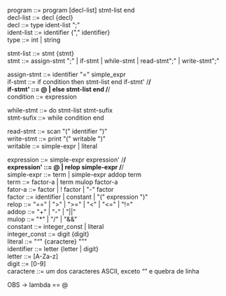 program		::= program [decl-list] stmt-list end <br />
decl-list	::= decl {decl} <br />
decl 		::= type ident-list ";" <br />
ident-list 	::= identifier {"," identifier} <br />
type 		::= int | string <br />

stmt-list	::= stmt {stmt} <br />
stmt		::= assign-stmt ";"   |   if-stmt   |  while-stmt   | read-stmt";"   |   write-stmt";" <br />

assign-stmt	::= identifier "="   simple_expr <br />
if-stmt 	::= if condition then stmt-list end if-stmt' /**/<br /> 
if-stmt' 	::= @ | else stmt-list end /**/<br />
condition 	::= expression <br />

while-stmt	::= do   stmt-list stmt-sufix <br />
stmt-sufix	::= while   condition end <br />

read-stmt	::= scan   "(" identifier ")" <br />
write-stmt	::= print  "(" writable ")" <br />
writable	::= simple-expr   | literal <br />

expression 	::= simple-expr expression' /**/ <br />
expression'	::= @ | relop simple-expr /**/ <br />
simple-expr	::= term   | simple-expr   addop   term <br />
term		::= factor-a   |   term   mulop   factor-a <br />
fator-a		::= factor   |   ! factor   |   "-"   factor <br />
factor		::= identifier   | constant   |   "("   expression   ")" <br />
relop		::= "=="  |  ">"  |  ">="  |  "<"  |  "<="  | "!=" <br />
addop 		::= "+"  |  "-"  |  "||" <br />
mulop		::=  "*"  |  "/"  |  "&&" <br />
constant	::= integer_const  | literal <br />
integer_const	::= digit  {digit} <br />
literal		::= "“" {caractere} "”" <br />
identifier	::= letter {letter | digit} <br />
letter		::= [A-Za-z] <br />
digit		::= [0-9] <br />
caractere	::= um dos caracteres ASCII, exceto “” e quebra de linha <br />

OBS -> lambda == @
